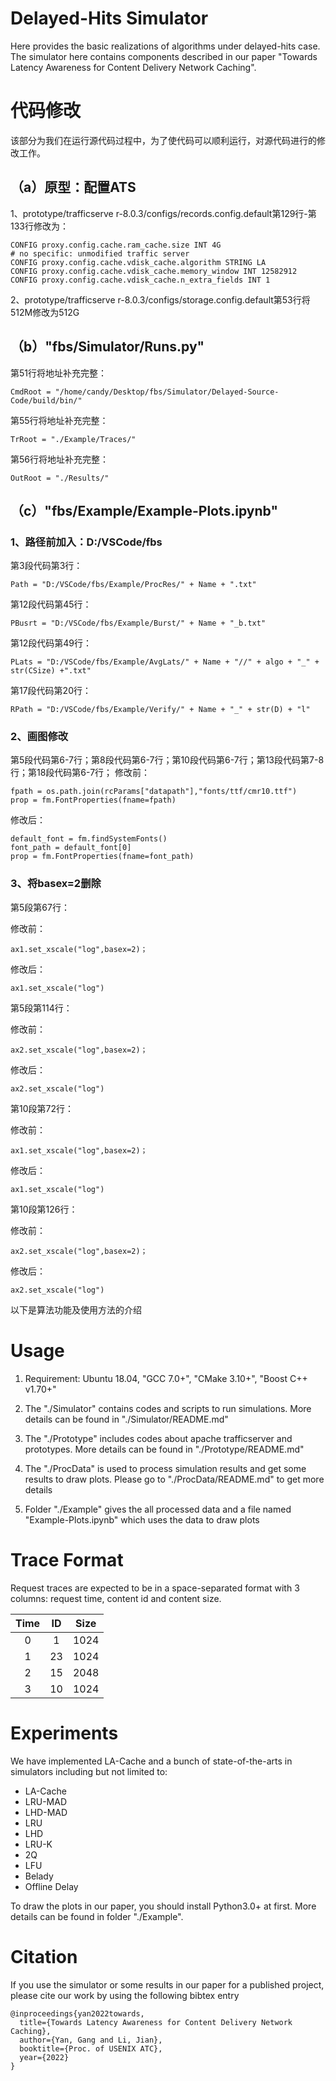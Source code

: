 # Delayed-Hits Simulator
Here provides the basic realizations of algorithms under delayed-hits case. The simulator here contains components described in our paper "Towards Latency Awareness for Content Delivery Network Caching".


# 代码修改
该部分为我们在运行源代码过程中，为了使代码可以顺利运行，对源代码进行的修改工作。
## （a）原型：配置ATS
1、prototype/trafficserve r-8.0.3/configs/records.config.default第129行-第133行修改为：
```
CONFIG proxy.config.cache.ram_cache.size INT 4G
# no specific: unmodified traffic server
CONFIG proxy.config.cache.vdisk_cache.algorithm STRING LA
CONFIG proxy.config.cache.vdisk_cache.memory_window INT 12582912
CONFIG proxy.config.cache.vdisk_cache.n_extra_fields INT 1
```
2、prototype/trafficserve r-8.0.3/configs/storage.config.default第53行将512M修改为512G
   
## （b）"fbs/Simulator/Runs.py"
第51行将地址补充完整：
```
CmdRoot = "/home/candy/Desktop/fbs/Simulator/Delayed-Source-Code/build/bin/"
```

第55行将地址补充完整：
```
TrRoot = "./Example/Traces/"
```
第56行将地址补充完整：
```
OutRoot = "./Results/"
```

## （c）"fbs/Example/Example-Plots.ipynb"
### 1、路径前加入：D:/VSCode/fbs

第3段代码第3行：
```
Path = "D:/VSCode/fbs/Example/ProcRes/" + Name + ".txt"
```
第12段代码第45行： 
```
PBusrt = "D:/VSCode/fbs/Example/Burst/" + Name + "_b.txt"
```
第12段代码第49行：
```
PLats = "D:/VSCode/fbs/Example/AvgLats/" + Name + "//" + algo + "_" + str(CSize) +".txt"
```
第17段代码第20行： 
```
RPath = "D:/VSCode/fbs/Example/Verify/" + Name + "_" + str(D) + "l"
```

### 2、画图修改
第5段代码第6-7行；第8段代码第6-7行；第10段代码第6-7行；第13段代码第7-8行；第18段代码第6-7行；
修改前：
```
fpath = os.path.join(rcParams["datapath"],"fonts/ttf/cmr10.ttf")
prop = fm.FontProperties(fname=fpath)
```
修改后：
```
default_font = fm.findSystemFonts()
font_path = default_font[0]
prop = fm.FontProperties(fname=font_path)
```
### 3、将basex=2删除
第5段第67行：

修改前：
```
ax1.set_xscale("log",basex=2)；
```
修改后：
```
ax1.set_xscale("log")
```
第5段第114行：

修改前：
```
ax2.set_xscale("log",basex=2)；
```
修改后：
```
ax2.set_xscale("log")
```
第10段第72行：

修改前：
```
ax1.set_xscale("log",basex=2)；
```
修改后：
```
ax1.set_xscale("log")
```
第10段第126行：

修改前：
```
ax2.set_xscale("log",basex=2)；
```
修改后：
```
ax2.set_xscale("log")
```
以下是算法功能及使用方法的介绍


# Usage
1. Requirement: Ubuntu 18.04, "GCC 7.0+", "CMake 3.10+", "Boost C++ v1.70+"

2. The "./Simulator" contains codes and scripts to run simulations. More details can be found in "./Simulator/README.md"

3. The "./Prototype" includes codes about apache trafficserver and prototypes. More details can be found in "./Prototype/README.md"

4. The "./ProcData" is used to process simulation results and get some results to draw plots. Please go to "./ProcData/README.md" to get more details

5. Folder "./Example" gives the all processed data and a file named "Example-Plots.ipynb" which uses the data to draw plots

# Trace Format
Request traces are expected to be in a space-separated format with 3 columns: request time, content id and content size.

| Time | ID | Size |
|:----:|:----:|:----:|
| 0 | 1 | 1024 |
| 1 | 23 | 1024 |
| 2 | 15 | 2048 |
| 3 | 10 | 1024 |


# Experiments
We have implemented LA-Cache and a bunch of state-of-the-arts in simulators including but not limited to:
- LA-Cache
- LRU-MAD
- LHD-MAD
- LRU
- LHD
- LRU-K
- 2Q
- LFU
- Belady
- Offline Delay

To draw the plots in our paper, you should install Python3.0+ at first. More details can be found in folder "./Example".


# Citation
If you use the simulator or some results in our paper for a published project, please cite our work by using the following bibtex entry

```
@inproceedings{yan2022towards,
  title={Towards Latency Awareness for Content Delivery Network Caching},
  author={Yan, Gang and Li, Jian},
  booktitle={Proc. of USENIX ATC},
  year={2022}
}
```
